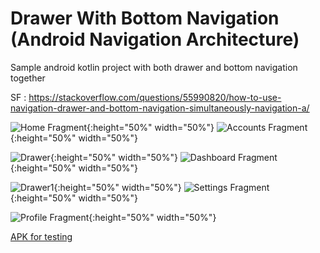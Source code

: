 # Drawer With Bottom Navigation (Android Navigation Architecture)

Sample android kotlin project with both drawer and bottom navigation together

SF : https://stackoverflow.com/questions/55990820/how-to-use-navigation-drawer-and-bottom-navigation-simultaneously-navigation-a/

![Home Fragment](extras/home.jpg){:height="50%" width="50%"}   ![Accounts Fragment](extras/accounts.jpg){:height="50%" width="50%"}

![Drawer](extras/drawer.jpg){:height="50%" width="50%"}   ![Dashboard Fragment](extras/dashboard.jpg){:height="50%" width="50%"}

![Drawer1](extras/drawer1.jpg){:height="50%" width="50%"}   ![Settings Fragment](extras/settings.jpg){:height="50%" width="50%"}

![Profile Fragment](extras/profile.jpg){:height="50%" width="50%"}

[APK for testing](extras/drawer.with.bottom.navigation.architecture.apk)
